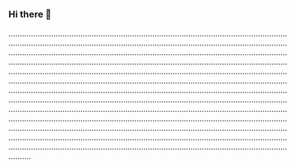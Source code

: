 ### Hi there 👋

......................................................................................................................................................................................................................................................................................................................................................................................................................................................................................................................................................................................................................................................................................................................................................................................................................................................................................................................................................................................................................................................................................................................................................................................................................................................................................................................................................................................................................................................................................................................................................................................................................................................................................